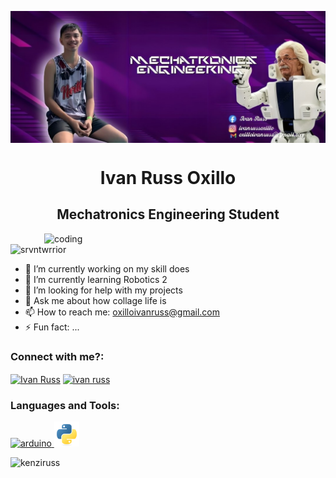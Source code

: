 <img align="center" alt="coding" width="1000" 
  src="417028981_1330670034315677_8158937925295529830_n (1).jpg">


<h1 align="center">Ivan Russ Oxillo</h1>
<h2 align="center"> Mechatronics Engineering Student </h3>


<img align="right" alt="coding" width="450" lenght="750" src="https://64.media.tumblr.com/cad6d25d7e859f91d586bc08b93d0680/6138c75039bd424c-a7/s500x750/2596a82fa0e62ef42a8ab29668be6da4d9d3fb28.gif">

<p align="left"> <img src="https://komarev.com/ghpvc/?username=srvntwrrior&label=Profile%20views&color=0e75b6&style=flat" alt="srvntwrrior" /> </p>

- 🔭 I’m currently working on my skill does
- 🌱 I’m currently learning Robotics 2
- 🤔 I’m looking for help with my projects
- 💬 Ask me about how collage life is
- 📫 How to reach me: oxilloivanruss@gmail.com
- ⚡ Fun fact: ...
   


<h3 align="left">Connect with me?:</h3>
<p align="left">
<a href="https://www.facebook.com/ivanruss.oxillo.3?mibextid=ZbWKwL" target="blank"><img align="center" src="https://raw.githubusercontent.com/rahuldkjain/github-profile-readme-generator/master/src/images/icons/Social/facebook-alt.svg" alt="Ivan Russ" height="40" width="40" /></a>
<a href="https://www.instagram.com/ivanrussoxillo?igsh=MXQ5ZzZ2MWt3MWhoYg==" target="blank"><img align="center" src="https://raw.githubusercontent.com/rahuldkjain/github-profile-readme-generator/master/src/images/icons/Social/instagram.svg" alt="ivan russ" height="40" width="40" /></a>
</p>

<h3 align="left">Languages and Tools:</h3>
<p align="left"> <a href="https://www.cprogramming.com/" target="_blank" rel="noreferrer"> <img src="https://cdn.worldvectorlogo.com/logos/arduino-1.svg" alt="arduino" width="40" height="40"/> </a> <a href="https://www.python.org" target="_blank" rel="noreferrer"> <a href="https://www.python.org" target="_blank" rel="noreferrer"> <img src="https://raw.githubusercontent.com/devicons/devicon/master/icons/python/python-original.svg" alt="python" width="40" height="40"/> </a> </p>

<p><img align="left" src="https://github-readme-stats.vercel.app/api/top-langs?username=kenziruss&show_icons=true&locale=en&layout=compact" alt="kenziruss" /></p>
